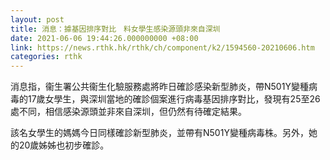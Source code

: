 ```yaml
---
layout: post
title: 消息：據基因排序對比　料女學生感染源頭非來自深圳
date: 2021-06-06 19:44:26.000000000 +08:00
link: https://news.rthk.hk/rthk/ch/component/k2/1594560-20210606.htm
categories: rthk
---
```


消息指，衞生署公共衞生化驗服務處將昨日確診感染新型肺炎，帶N501Y變種病毒的17歲女學生，與深圳當地的確診個案進行病毒基因排序對比，發現有25至26處不同，相信感染源頭並非來自深圳，但仍然有待確定結果。

該名女學生的媽媽今日同樣確診新型肺炎，並帶有N501Y變種病毒株。另外，她的20歲姊姊也初步確診。
